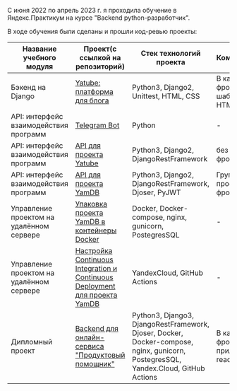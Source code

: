 С июня 2022 по апрель 2023 г. я проходила обучение в Яндекс.Практикум на курсе "Backend python-разработчик".

В ходе обучения были сделаны и прошли код-ревью проекты:
 
 | Название учебного модуля  | Проект(с ссылкой на репозиторий) | Стек технологий проекта |  Комментарии |
| ------------- | ------------- | ------------- | ------------- |
| Бэкенд на Django  | [Yatube: платформа для блога](https://github.com/yanastasya/yatube_django_project)| Python3, Django2, Unittest, HTML, CSS  |В качестве фроненда - шаблоны HTML |
| API: интерфейс взаимодействия программ  | [Telegram Bot](https://github.com/yanastasya/homework_bot)| Python  | -  |
| API: интерфейс взаимодействия программ  | [API для проекта Yatube](https://github.com/yanastasya/api_final_yatube) | Python3, Django2, DjangoRestFramework | без фронтенда  |
| API: интерфейс взаимодействия программ  | [API для проекта YamDB](https://github.com/yanastasya/api_yamdb) | Python3, Django2, DjangoRestFramework, Djoser, PyJWT | Групповой проект, без фронтенда |
| Управление проектом на удалённом сервере | [Упаковка проекта YamDB в контейнеры Docker](https://github.com/yanastasya/api_yamdb-in-Docker)| Docker, Docker-compose, nginx, gunicorn, PostegresSQL | -  |
| Управление проектом на удалённом сервере |[ Настройка Continuous Integration и Continuous Deployment для проекта YamDB](https://github.com/yanastasya/api_yamdb-in-Docker-with-CI-and-CD)| YandexCloud, GitHub Actions  | - |
| Дипломный проект | [Backend для онлайн-сервиса "Продуктовый помощник"](https://github.com/yanastasya/foodgram-project-react)  | Python3, Django3, DjangoRestFramework, Djoser, Docker, Docker-compose, nginx, gunicorn, PostegresSQL, Yandex.Cloud, GitHub Actions | В качестве фронтенда - приложение react |
